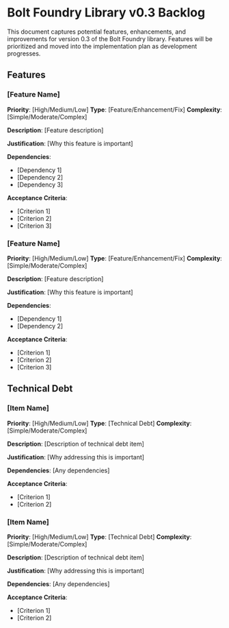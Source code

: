 # Bolt Foundry Library v0.3 Backlog

This document captures potential features, enhancements, and improvements for
version 0.3 of the Bolt Foundry library. Features will be prioritized and moved
into the implementation plan as development progresses.

## Features

### [Feature Name]

**Priority**: [High/Medium/Low] **Type**: [Feature/Enhancement/Fix]
**Complexity**: [Simple/Moderate/Complex]

**Description**: [Feature description]

**Justification**: [Why this feature is important]

**Dependencies**:

- [Dependency 1]
- [Dependency 2]
- [Dependency 3]

**Acceptance Criteria**:

- [Criterion 1]
- [Criterion 2]
- [Criterion 3]

### [Feature Name]

**Priority**: [High/Medium/Low] **Type**: [Feature/Enhancement/Fix]
**Complexity**: [Simple/Moderate/Complex]

**Description**: [Feature description]

**Justification**: [Why this feature is important]

**Dependencies**:

- [Dependency 1]
- [Dependency 2]

**Acceptance Criteria**:

- [Criterion 1]
- [Criterion 2]
- [Criterion 3]

## Technical Debt

### [Item Name]

**Priority**: [High/Medium/Low] **Type**: [Technical Debt] **Complexity**:
[Simple/Moderate/Complex]

**Description**: [Description of technical debt item]

**Justification**: [Why addressing this is important]

**Dependencies**: [Any dependencies]

**Acceptance Criteria**:

- [Criterion 1]
- [Criterion 2]

### [Item Name]

**Priority**: [High/Medium/Low] **Type**: [Technical Debt] **Complexity**:
[Simple/Moderate/Complex]

**Description**: [Description of technical debt item]

**Justification**: [Why addressing this is important]

**Dependencies**: [Any dependencies]

**Acceptance Criteria**:

- [Criterion 1]
- [Criterion 2]
